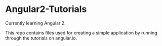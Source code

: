 # Angular2-Tutorials
Currently learning Angular 2. 

This repo contains files used for creating a simple application by running through the tutorials on angular.io.
